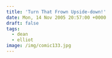 ```yaml
---
title: 'Turn That Frown Upside-down!'
date: Mon, 14 Nov 2005 20:57:00 +0000
draft: false
tags:
  - dean
  - elliot
image: /img/comic133.jpg
---
```


